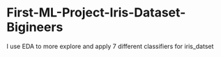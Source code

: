 # First-ML-Project-Iris-Dataset-Bigineers
 I use EDA to more explore and apply 7 different classifiers for iris_datset
